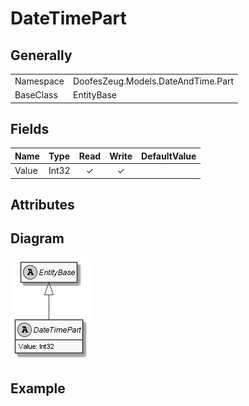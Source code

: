 ﻿# DateTimePart

## Generally

|||
|:-|:-|
|Namespace|DoofesZeug.Models.DateAndTime.Part|
|BaseClass|EntityBase|

## Fields

|Name|Type|Read|Write|DefaultValue|
|:---|:---|:--:|:---:|:-----------|
|Value|Int32|&#x2713;|&#x2713;||

## Attributes

## Diagram

![DateTimePart.png](./DateTimePart.png "DateTimePart")

## Example

